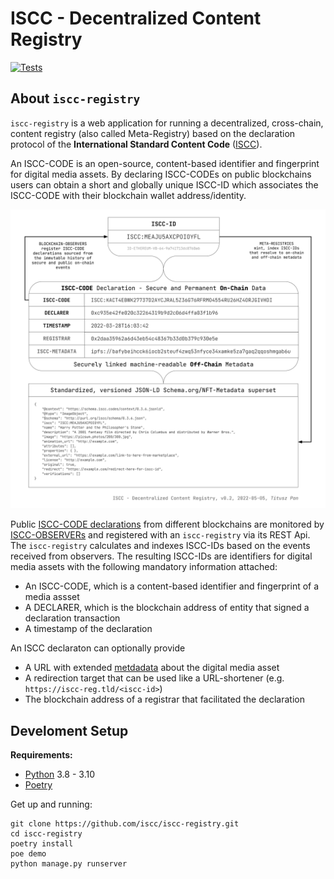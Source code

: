 # ISCC - Decentralized Content Registry

[![Tests](https://github.com/iscc/iscc-registry/actions/workflows/tests.yml/badge.svg)](https://github.com/iscc/iscc-registry/actions/workflows/tests.yml)

## About `iscc-registry`

`iscc-registry` is a web application for running a decentralized, cross-chain, content
registry (also called Meta-Registry) based on the declaration protocol of the
**International Standard Content Code** ([ISCC](https://iscc.codes)).

An ISCC-CODE is an open-source, content-based identifier and fingerprint for digital media assets.
By declaring ISCC-CODEs on public blockchains users can obtain a short and globally unique ISCC-ID
which associates the ISCC-CODE with their blockchain wallet address/identity.

![ISCC Decentralized Content Registry Architecture](docs/iscc-decentralized-content-registry.svg)

Public [ISCC-CODE declarations](https://github.com/iscc/iscc-evm) from different blockchains are
monitored by [ISCC-OBSERVERs](https://github.com/iscc/iscc-observer-evm) and registered with an
`iscc-registry` via its REST Api. The `iscc-registry` calculates and indexes ISCC-IDs based on the
events received from observers. The resulting ISCC-IDs are identifiers for digital media assets
with the following mandatory information attached:

- An ISCC-CODE, which is a content-based identifier and fingerprint of a media assset
- A DECLARER, which is the blockchain address of entity that signed a declaration transaction
- A timestamp of the declaration

An ISCC declaraton can optionally provide

- A URL with extended [metdadata](https://schema.iscc.codes) about the digital media asset
- A redirection target that can be used like a URL-shortener (e.g. `https://iscc-reg.tld/<iscc-id>`)
- The blockchain address of a registrar that facilitated the declaration

## Develoment Setup

**Requirements:**

- [Python](https://www.python.org/) 3.8 - 3.10
- [Poetry](https://python-poetry.org/)

Get up and running:
```shell
git clone https://github.com/iscc/iscc-registry.git
cd iscc-registry
poetry install
poe demo
python manage.py runserver
```


